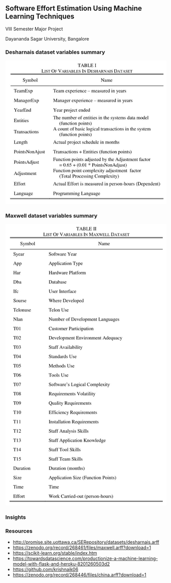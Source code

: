 ## Software Effort Estimation Using Machine Learning Techniques
VIII Semester Major Project

Dayananda Sagar University, Bangalore

### Desharnais dataset variables summary
![Desharnais Variables](Desharnais/desharnais_variables.JPG)

### Maxwell dataset variables summary
![Maxwell Variables](Maxwell/maxwell_variables.jpg)

### Insights

### Resources
- http://promise.site.uottawa.ca/SERepository/datasets/desharnais.arff
- https://zenodo.org/record/268461/files/maxwell.arff?download=1
- https://scikit-learn.org/stable/index.htm
- https://towardsdatascience.com/productionize-a-machine-learning-model-with-flask-and-heroku-8201260503d2
- https://github.com/krishnaik06
- https://zenodo.org/record/268446/files/china.arff?download=1


